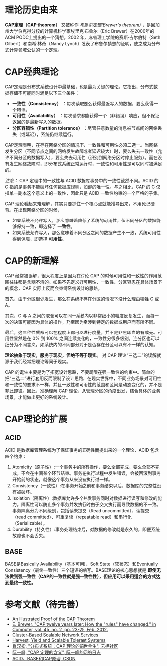 # 理论历史由来
**CAP定理（CAP theorem）** 又被称作 *布鲁尔定理(Brewer's theorem)* ，是回加州大学伯克得分校的计算机科学家埃里克·布鲁尔（Eric Brewer）在2000年的ACM PODC上提出的一个猜想。2002 年，麻省理工学院的赛斯·吉尔伯特（Seth Gilbert）和南希·林奇（Nancy Lynch）发表了布鲁尔猜想的证明，使之成为分布式计算领域公认的一个定理。

# CAP经典理论
CAP定理是分布式系统设计中最基础，也是最为关键的理论。它指出，分布式数据存储不可能同时满足以下三个条件：

* **一致性（Consistency）** ：每次读取要么获得最近写入的数据，要么获得一个错误。
* **可用性（Availability）** ：每次请求都能获得一个（非错误）响应，但不保证返回的是最新写入的数据。
* **分区容错性（Partition tolerance）** ：尽管任意数量的消息被节点间的网络丢失（或延迟），系统仍继续运行。

CAP定理表明，在存在网络分区的情况下，一致性和可用性必须二选一。当网络发生分区（不同节点之间的网络发生故障或者延迟较大）时，要么失去一致性（允许不同分区的数据写入），要么失去可用性（识别到网络分区时停止服务）。而在没有发生网络故障时，即分布式系统正常运行时，一致性和可用性是可以同时被满足的。

*注意：* CAP 定理中的一致性与 ACID 数据库事务中的一致性截然不同。ACID 的 C 指的是事务不能破坏任何数据库规则，如键的唯一性。与之相比，CAP 的 C 仅指单一副本这个意义上的一致性，因此只是 ACID 一致性约束的一个严格的子集。

CAP 理论看起来难理解，其实只要抓住一个核心点就能推导出来，不用死记硬背。在出现网络分区的时候，

* 如果系统不允许写入，那么意味着降低了系统的可用性，但不同分区的数据能够保持一致，即选择了 **一致性**。
* 如果系统允许写入，那么意味着不同分区之间的数据产生不一致，系统可用性得到保障，即选择 **可用性**。

# CAP的新理解
CAP 经常被误解，很大程度上是因为在讨论 CAP 的时候可用性和一致性的作用范围往往都是含糊不清的。如果不先定义好可用性、一致性、分区容忍在具体场景下的概念，CAP 实际上反而会束缚系统设计的思路。

首先，由于分区很少发生，那么在系统不存在分区的情况下没什么理由牺牲 C 或 A。

其次，C 与 A 之间的取舍可以在同一系统内以非常细小的粒度反复发生，而每一次的决策可能因为具体的操作，乃至因为牵涉到特定的数据或用户而有所不同。

最后，这三种性质都可以在程度上都可以进行度量，并不是非黑即白的有或无。可用性显然是在 0% 到 100% 之间连续变化的，一致性分很多级别，连分区也可以细分为不同含义，如系统内的不同部分对于是否存在分区可以有不一样的认知。

**理论抽象于现实，服务于现实，但绝不等于现实。** 对 CAP 理论“三选二”的误解就源于我们经常把理论等同于现实。

CAP 的诞生主要是为了拓宽设计思路，不要局限在强一致性的约束中。简单的把“三选二”进行套用反而限制了设计思路。在现实世界中，不同业务场景对可用性和一致性的要求不一样，并且一致性和可用性的范围和区间是动态变化的，并不是非此即彼。因此，准确理解 CAP 理论，从管理分区的角度出发，结合具体的业务场景，才能做出更好的系统设计。

# CAP理论的扩展
## ACID
ACID 是数据库管理系统为了保证事务的正确性而提出来的一个理论，ACID 包含四个约束：
1. Atomicity（原子性）:一个事务中的所有操作，要么全部完成，要么全部不完成，不会在中间某个环节结束。事务在执行过程中发生错误，会被回滚到事务开始前的状态，就像这个事务从来没有执行过一样。
2. Consistency（一致性）:在事务开始之前和事务结束以后，数据库的完整性没有被破坏。
3. Isolation（隔离性）:数据库允许多个并发事务同时对数据进行读写和修改的能力。隔离性可以防止多个事务并发执行时由于交叉执行而导致数据的不一致。事务隔离分为不同级别，包括读未提交（Read uncommitted）、读提交（read committed）、可重复读（repeatable read）和串行化（Serializable）。
4. Durability（持久性）:事务处理结束后，对数据的修改就是永久的，即便系统故障也不会丢失。

## BASE
BASE是Basically Availability（基本可用）、Soft State（软状态）和Eventually Consistency（最终一致性）三个短语的缩写。BASE理论的核心思想就是 **即使无法做到强一致性（CAP的一致性就是强一致性性），但应用可以采用适合的方式达到最终一致性。**

# 参考文献（待完善）
* [An Illustrated Proof of the CAP Theorem](https://mwhittaker.github.io/blog/an_illustrated_proof_of_the_cap_theorem/)
* [E. Brewer, "CAP twelve years later: How the "rules" have changed," in Computer, vol. 45, no. 2, pp. 23-29, Feb. 2012.](https://ieeexplore.ieee.org/document/6133253)
* [Cluster-Based Scalable Network Services](http://citeseerx.ist.psu.edu/viewdoc/download?spm=a2c4e.11153940.0.0.51a38c31rjMf0R&doi=10.1.1.1.2034&rep=rep1&type=pdf)
* [Harvest, Yield and Scalable Tolerant Systems](http://citeseerx.ist.psu.edu/viewdoc/download?spm=a2c4e.11153940.0.0.51a38c31rjMf0R&doi=10.1.1.24.3690&rep=rep1&type=pdf)
* [肖汉松, "分布式系统：CAP 理论的前世今生", 云栖社区](https://yq.aliyun.com/articles/700488)
* [阮一峰, "CAP 定理的含义", 阮一峰的网络日志](http://www.ruanyifeng.com/blog/2018/07/cap.html)
* [ACID、BASE和CAP原理, CSDN](https://blog.csdn.net/sinat_27186785/article/details/52032510)

